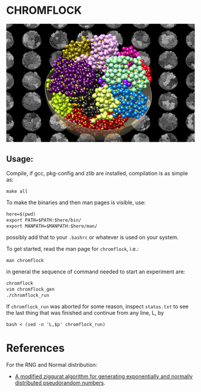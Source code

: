 # CHROMFLOCK

![example structure](cf_000038.png)


## Usage:
Compile, if gcc, pkg-config and zlib are installed, compilation is as simple as:

```
make all
```

To make the binaries and then man pages is visible, use:

```
here=$(pwd)
export PATH=$PATH:$here/bin/
export MANPATH=$MANPATH:$here/man/
```
possibly add that to your `.bashrc` or whatever is used on your system.

To get started, read the man page for `chromflock`, i.e.:

```
man chromflock
```

in general the sequence of command needed to start an experiment are:
```
chromflock
vim chromflock_gen
./chromflock_run
```

If `chromflock_run` was aborted for some reason, inspect `status.txt` to see the last thing that was finished and continue from any line, L, by
```
bash < (sed -n 'L,$p' chromflock_run)
```

# References
For the RNG and Normal distribution:
 -  [A modified ziggurat algorithm for generating exponentially and normally distributed pseudorandom numbers](http://www.tandfonline.com/doi/abs/10.1080/00949655.2015.1060234).


